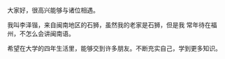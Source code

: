 大家好，很高兴能够与诸位相遇。

我叫李泽锴，来自闽南地区的石狮，虽然我的老家是石狮，但是我
常年待在福州，不怎么会讲闽南语。

希望在大学的四年生活里，能够交到许多朋友。不断充实自己，学到更多知识。
